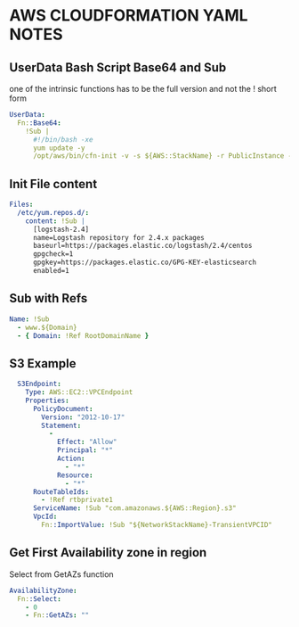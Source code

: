 # AWS CLOUDFORMATION YAML NOTES

## UserData Bash Script Base64 and Sub

one of the intrinsic functions has to be the full version and not the ! short form

```yaml
UserData:
  Fn::Base64:
    !Sub |
      #!/bin/bash -xe
      yum update -y
      /opt/aws/bin/cfn-init -v -s ${AWS::StackName} -r PublicInstance --region ${AWS::Region}
```

## Init File content

```yaml
Files:
  /etc/yum.repos.d/:
    content: !Sub |
      [logstash-2.4]
      name=Logstash repository for 2.4.x packages
      baseurl=https://packages.elastic.co/logstash/2.4/centos
      gpgcheck=1
      gpgkey=https://packages.elastic.co/GPG-KEY-elasticsearch
      enabled=1
```

## Sub with Refs

```yaml
Name: !Sub
  - www.${Domain}
  - { Domain: !Ref RootDomainName }
```

## S3 Example

```yaml
  S3Endpoint:
    Type: AWS::EC2::VPCEndpoint
    Properties:
      PolicyDocument:
        Version: "2012-10-17"
        Statement:
          -
            Effect: "Allow"
            Principal: "*"
            Action:
              - "*"
            Resource:
              - "*"
      RouteTableIds:
        - !Ref rtbprivate1
      ServiceName: !Sub "com.amazonaws.${AWS::Region}.s3"
      VpcId:
        Fn::ImportValue: !Sub "${NetworkStackName}-TransientVPCID"
```

## Get First Availability zone in region

Select from GetAZs function

```yaml
AvailabilityZone:
  Fn::Select:
    - 0
    - Fn::GetAZs: ""
```
